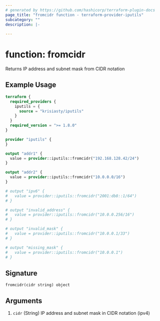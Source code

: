 ```yaml
---
# generated by https://github.com/hashicorp/terraform-plugin-docs
page_title: "fromcidr function - terraform-provider-iputils"
subcategory: ""
description: |-
  
---
```


# function: fromcidr

Returns IP address and subnet mask from CIDR notation

## Example Usage

```terraform
terraform {
  required_providers {
    iputils = {
      source = "krisiasty/iputils"
    }
  }
  required_version = ">= 1.8.0"
}

provider "iputils" {
}

output "addr1" {
  value = provider::iputils::fromcidr("192.168.128.42/24")
}

output "addr2" {
  value = provider::iputils::fromcidr("10.0.0.0/16")
}

# output "ipv6" {
#   value = provider::iputils::fromcidr("2001:db8::1/64")
# }

# output "invalid_address" {
#   value = provider::iputils::fromcidr("10.0.0.256/16")
# }

# output "invalid_mask" {
#   value = provider::iputils::fromcidr("10.0.0.1/33")
# }

# output "missing_mask" {
#   value = provider::iputils::fromcidr("10.0.0.1")
# }
```

## Signature

<!-- signature generated by tfplugindocs -->
```text
fromcidr(cidr string) object
```

## Arguments

<!-- arguments generated by tfplugindocs -->
1. `cidr` (String) IP address and subnet mask in CIDR notation (ipv4)
